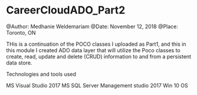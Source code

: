# CareerCloudADO_Part2

@Author: Medhanie Weldemariam @Date: November 12, 2018 @Place: Toronto, ON

THis is a continuation of the POCO classes I uploaded as Part1, and this in this module I created ADO data layer 
that will utilize the Poco classes to create, read, update and delete (CRUD) information to and from a persistent data store.


Technologies and tools used

MS Visual Studio 2017 
MS SQL Server Management studio 2017 Win 10 OS
